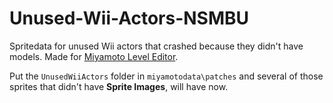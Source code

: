 # Unused-Wii-Actors-NSMBU
Spritedata for unused Wii actors that crashed because they didn't have models. Made for [Miyamoto Level Editor](https://github.com/aboood40091/Miyamoto).

Put the `UnusedWiiActors` folder in `miyamotodata\patches` and several of those sprites that didn't have **Sprite Images**, will have now.
